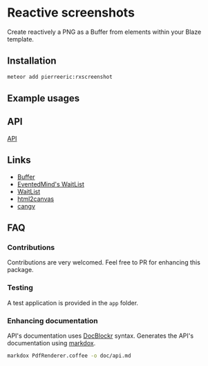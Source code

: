 # Reactive screenshots
Create reactively a PNG as a Buffer from elements within your Blaze template.

## Installation
```bash
meteor add pierreeric:rxscreenshot
```

## Example usages

## API
[API](doc/api.md)

## Links
* [Buffer](https://nodejs.org/api/buffer.html)
* [EventedMind's WaitList](https://www.eventedmind.com/feed/the-reactive-waitlist-data-structure)
* [WaitList](https://github.com/iron-meteor/iron-controller/blob/master/lib/wait_list.js)
* [html2canvas](http://html2canvas.hertzen.com/)
* [cangv](https://github.com/gabelerner/canvg)

## FAQ
### Contributions
Contributions are very welcomed. Feel free to PR for enhancing this package.

### Testing
A test application is provided in the `app` folder.

### Enhancing documentation
API's documentation uses [DocBlockr](https://atom.io/packages/docblockr) syntax.
Generates the API's documentation using [markdox](https://github.com/cbou/markdox).

```bash
markdox PdfRenderer.coffee -o doc/api.md
```
